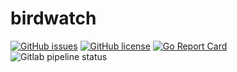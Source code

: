 <!---
This file is auto-generate by a github hook please modify README.md.tpl if you don't want to loose your work
-->
# birdwatch
[![GitHub issues](https://img.shields.io/github/issues/Stalis/birdwatch?style=flat-square)](https://github.com/Stalis/birdwatch/issues)
[![GitHub license](https://img.shields.io/github/license/Stalis/birdwatch?style=flat-square)](https://github.com/Stalis/birdwatch/blob/main/LICENSE)
[![Go Report Card](https://goreportcard.com/badge/github.com/Stalis/birdwatch)](https://goreportcard.com/report/github.com/Stalis/birdwatch)
![Gitlab pipeline status](https://img.shields.io/gitlab/pipeline-status/Stalis/birdwatch?branch=main&label=buid%20main&style=flat-square)